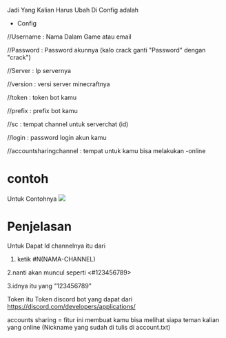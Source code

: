 Jadi Yang Kalian Harus Ubah Di Config adalah 

* Config 

//Username : Nama Dalam Game atau email

//Password : Password akunnya (kalo crack ganti "Password" dengan "crack")

//Server : Ip servernya

//version : versi server minecraftnya

//token : token bot kamu

//prefix : prefix bot kamu 

//sc : tempat channel untuk serverchat (id)

//login : password login akun kamu

//accountsharingchannel : tempat untuk kamu bisa melakukan -online

# contoh 


  Untuk Contohnya <Img src= "https://cdn.discordapp.com/attachments/709050774499491884/736629707902156820/unknown.png">

# Penjelasan
  
  Untuk Dapat Id channelnya itu dari 
  
1. ketik \#N(NAMA-CHANNEL)

2.nanti akan muncul seperti <#123456789>

3.idnya itu yang "123456789" 


Token itu Token discord bot yang dapat dari https://discord.com/developers/applications/

accounts sharing = fitur ini membuat kamu bisa melihat siapa teman kalian yang online (Nickname yang sudah di tulis di account.txt) 

